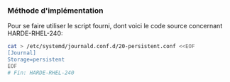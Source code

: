 ### Méthode d'implémentation
Pour se faire utiliser le script fourni, dont voici le code source concernant HARDE-RHEL-240:
```bash
cat > /etc/systemd/journald.conf.d/20-persistent.conf <<EOF
[Journal]
Storage=persistent
EOF
# Fin: HARDE-RHEL-240
```
